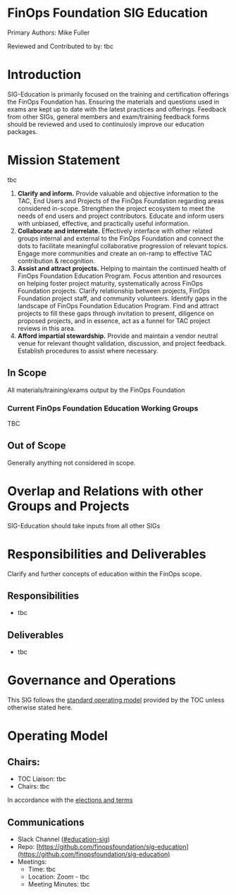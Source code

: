 # FinOps Foundation SIG Education

Primary Authors: Mike Fuller

Reviewed and Contributed to by: tbc

# Introduction

SIG-Education is primarily focused on the training and certification offerings the FinOps Foundation has. Ensuring the materials and questions used in exams are kept up to date with the latest practices and offerings. Feedback from other SIGs, general members and exam/training feedback forms should be reviewed and used to continuiosly improve our education packages.

# Mission Statement

tbc

1. **Clarify and inform.** Provide valuable and objective information to the TAC, End Users and Projects of the FinOps Foundation regarding areas considered in-scope. Strengthen the project ecosystem to meet the needs of end users and project contributors. Educate and inform users with unbiased, effective, and practically useful information.
2. **Collaborate and interrelate.** Effectively interface with other related groups internal and external to the FinOps Foundation and connect the dots to facilitate meaningful collaborative progression of relevant topics. Engage more communities and create an on-ramp to effective TAC contribution &amp; recognition.
3. **Assist and attract projects.** Helping to maintain the continued health of FinOps Foundation Education Program. Focus attention and resources on helping foster project maturity, systematically across FinOps Foundation projects. Clarify relationship between projects, FinOps Foundation project staff, and community volunteers. Identify gaps in the landscape of FinOps Foundation Education Program. Find and attract projects to fill these gaps through invitation to present, diligence on proposed projects, and in essence, act as a funnel for TAC project reviews in this area.
4. **Afford impartial stewardship.** Provide and maintain a vendor neutral venue for relevant thought validation, discussion, and project feedback. Establish procedures to assist where necessary.

## In Scope

All materials/training/exams output by the FinOps Foundation

### Current FinOps Foundation Education Working Groups

TBC

## Out of Scope

Generally anything not considered in scope.

# Overlap and Relations with other Groups and Projects

SIG-Education should take inputs from all other SIGs

# Responsibilities and Deliverables

Clarify and further concepts of education within the FinOps scope.

## Responsibilities

- tbc

## Deliverables

- tbc

# Governance and Operations

This SIG follows the [standard operating model](https://github.com/finopsfoundation/tac/blob/master/sigs/readme.md#operating-model) provided by the TOC unless otherwise stated here.

# Operating Model

## Chairs:

- TOC Liaison: tbc
- Chairs: tbc

In accordance with the [elections and terms](https://github.com/finopsfoundation/tac/blob/master/sigs/readme.md#elections)

## Communications

- Slack Channel ([#education-sig](https://finopsfoundation.slack.com/archives/C01BUFXREAY))
- Repo: [https://github.com/finopsfoundation/sig-education](https://github.com/finopsfoundation/sig-education)
- Meetings: 
  - Time: tbc
  - Location: Zoom - tbc
  - Meeting Minutes: tbc
